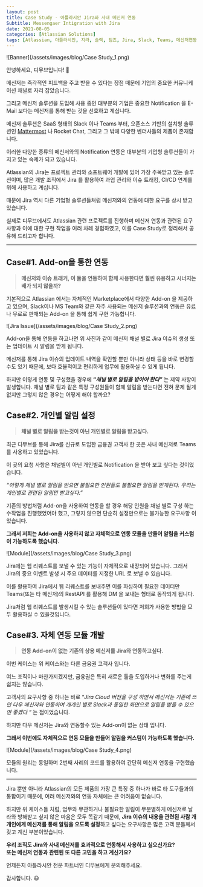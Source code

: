 ```yaml
---
layout: post
title: Case Study - 아틀라시안 Jira와 사내 메신저 연동
Subtitle: Messengaer Intigration with Jira
date: 2021-08-05
categories: [Atlassian Solutions]
tags: [Atlassian, 아틀라시안, 지라, 슬랙, 팀즈, Jira, Slack, Teams, 메신저연동, 지라연동]
---
```



![Banner](/assets/images/blog/Case Study_1.png)

안녕하세요, 디무브입니다! 🎈


메신저는 즉각적인 피드백을 주고 받을 수 있다는 장점 때문에 기업의 중요한 커뮤니케이션 채널로 자리 잡았습니다. 

그리고 메신저 솔루션을 도입해 사용 중인 대부분의 기업은 중요한 Notification 을 E-Mail 보다는 메신저를 통해 받는 것을 선호하고 계십니다.


메신저 솔루션은 SaaS 형태의 Slack 이나 Teams 부터, 오픈소스 기반의 설치형 솔루션인 [Mattermost](http://dmove.co.kr/products/mattermost) 나 Rocket Chat, 그리고 그 밖에 다양한 벤더사들의 제품이 존재합니다. 

이러한 다양한 종류의 메신저와의 Notification 연동은 대부분의 기업형 솔루션들이 가지고 있는 숙제가 되고 있습니다.


Atlassian의 Jira는 프로젝트 관리와 소프트웨어 개발에 있어 가장 주목받고 있는 솔루션이며, 많은 개발 조직에서 Jira 를 활용하여 과업 관리와 이슈 트래킹, CI/CD 연계를 위해 사용하고 계십니다. 

때문에 Jira 역시 다른 기업형 솔루션들처럼 메신저와의 연동에 대한 요구를 상시 받고 있습니다. 


실제로 디무브에서도 Atlassian 관련 프로젝트를 진행하며 메신저 연동과 관련된 요구사항과 이에 대한 구현 작업을 여러 차례 경험하였고, 이를 Case Study로 정리해서 공유해 드리고자 합니다. 

---

## Case#1. Add-on을 통한 연동 

> **메신저와 이슈 트래커, 이 둘을 연동하여 함께 사용한다면 훨씬 유용하고 시너지는 배가 되지 않을까?**

기본적으로 Atlassian 에서는 자체적인 Marketplace에서 다양한 Add-on 을 제공하고 있으며, Slack이나 MS Team와 같은 자주 사용되는 메신저 솔루션과의 연동은 유료나 무료로 판매되는 Add-on 을 통해 쉽게 구현 가능합니다.

![Jira Issue](/assets/images/blog/Case Study_2.png)

Add-on을 통해 연동을 하고나면 위 사진과 같이 메신저 채널 별로 Jira 이슈의 생성 또는 업데이트 시 알림을 받게 됩니다.  

메신저를 통해 Jira 이슈의 업데이트 내역을 확인할 뿐만 아니라 상태 등을 바로 변경할 수도 있기 때문에, 보다 효율적이고 편리하게 업무에 활용하실 수 있게 됩니다. 

하지만 이렇게 연동 및 구성했을 경우에 **“**_**채널 별로 알림을 받아야 한다”**_ 는 제약 사항이 발생합니다. 
채널 별로 팀과 같은 특정 구성원들이 함께 알림을 받는다면 전혀 문제 될게 없지만 그렇지 않은 경우는 어떻게 해야 할까요? 



## Case#2. 개인별 알림 설정

> **채널 별로 알림을 받는것이 아닌 개인별로 알림을 받고싶다.**

최근 디무브를 통해 Jira를 신규로 도입한 금융권 고객사 한 곳은 사내 메신저로 Teams를 사용하고 있었습니다. 

이 곳의 요청 사항은 채널별이 아닌 개인별로 Notification 을 받아 보고 싶다는 것이었습니다.

_“이렇게 채널 별로 알림을 받으면 불필요한 인원들도 불필요한 알림을 받게된다. 우리는 개인별로 관련된 알림만 받고싶다.”_

기존의 방법처럼 Add-on을 사용하여 연동을 할 경우 해당 인원을 채널 별로 구성 하는 수작업을 진행했었어야 했고, 그렇지 않으면 단순히 설정만으로는 불가능한 요구사항 이었습니다. 

**그래서 저희는 Add-on을 사용하지 않고 자체적으로 연동 모듈을 만들어 알림을 커스텀이 가능하도록 했습니다.**

![Module](/assets/images/blog/Case Study_3.png)

Jira에는 웹 리퀘스트를 보낼 수 있는 기능이 자체적으로 내장되어 있습니다. 그래서 Jira의 중요 이벤트 발생 시 주요 데이터를 지정한 URL 로 보낼 수 있습니다. 

이를 활용하여 Jira에서 웹 리퀘스트를 보내주면 이를 파싱하여 필요한 데이터만 Teams(또는 타 메신저)의 RestAPI 를 활용해 DM 을 보내는 형태로 동작되게 됩니다.

Jira처럼 웹 리퀘스트를 발생시킬 수 있는 솔루션들이 있다면 저희가 사용한 방법을 모두 활용하실 수 있을것입니다.



## Case#3. 자체 연동 모듈 개발 

> **연동 Add-on이 없는 기존의 상용 메신저를 Jira와 연동하고싶다.**

이번 케이스는 위 케이스와는 다른 금융권 고객사 입니다. 

여느 조직이나 마찬가지겠지만, 금융권은 특히 새로운 툴을 도입하거나 변화를 주는게 쉽지는 않습니다.  

고객사의 요구사항 중 하나는 바로 “_Jira Cloud 버전을 구성 하면서 메신저는 기존에 쓰던 다우 메신저와 연동하여 개개인 별로 Slack과 동일한 화면으로 알림을 받을 수 있으면 좋겠다 “_ 는 점이었습니다.  

하지만 다우 메신저는 Jira와 연동할수 있는 Add-on이 없는 상태 입니다. 

**그래서 이번에도 자체적으로 연동 모듈을 만들어 알림을 커스텀이 가능하도록 했습니다.**

![Module](/assets/images/blog/Case Study_4.png)

모듈의 원리는 동일하며 2번째 사례의 코드를 활용하여 간단히 메신저 연동을 구현했습니다.

---

Jira 뿐만 아니라 Atlassian의 모든 제품의 가장 큰 특징 중 하나가 바로 타 도구들과의 통합이기 때문에, 여러 메신저와의 연동 자체에는 큰 어려움이 없습니다.

하지만 위 케이스들 처럼, 업무와 무관하거나 불필요한 알림이 무분별하게 메신저로 날라와 방해받고 싶지 않은 마음은 모두 똑같기 때문에, **Jira 이슈의 내용을 관련된 사람 개개인에게 메신저를 통해 알림을 오도록 설정**하고 싶다는 요구사항은 많은 고객 분들께서 갖고 계신 부분이었습니다.

**우리 조직도 Jira와 사내 메신저를 효과적으로 연동해서 사용하고 싶으신가요?**  
**또는 메신저 연동과 관련된 또 다른 고민을 하고 계신가요?**

언제든지 아틀라시안 전문 파트너인 디무브에게 문의해주세요.

감사합니다. 😃
